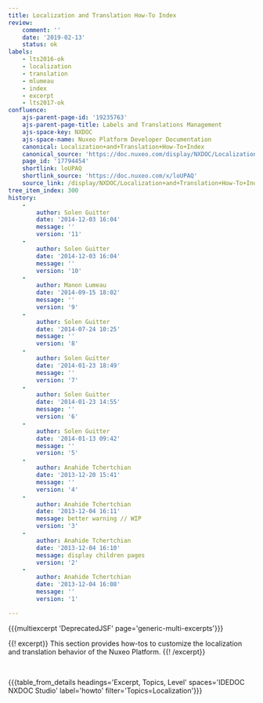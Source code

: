 ```yaml
---
title: Localization and Translation How-To Index
review:
    comment: ''
    date: '2019-02-13'
    status: ok
labels:
    - lts2016-ok
    - localization
    - translation
    - mlumeau
    - index
    - excerpt
    - lts2017-ok
confluence:
    ajs-parent-page-id: '19235763'
    ajs-parent-page-title: Labels and Translations Management
    ajs-space-key: NXDOC
    ajs-space-name: Nuxeo Platform Developer Documentation
    canonical: Localization+and+Translation+How-To+Index
    canonical_source: 'https://doc.nuxeo.com/display/NXDOC/Localization+and+Translation+How-To+Index'
    page_id: '17794454'
    shortlink: loUPAQ
    shortlink_source: 'https://doc.nuxeo.com/x/loUPAQ'
    source_link: /display/NXDOC/Localization+and+Translation+How-To+Index
tree_item_index: 300
history:
    -
        author: Solen Guitter
        date: '2014-12-03 16:04'
        message: ''
        version: '11'
    -
        author: Solen Guitter
        date: '2014-12-03 16:04'
        message: ''
        version: '10'
    -
        author: Manon Lumeau
        date: '2014-09-15 18:02'
        message: ''
        version: '9'
    -
        author: Solen Guitter
        date: '2014-07-24 10:25'
        message: ''
        version: '8'
    -
        author: Solen Guitter
        date: '2014-01-23 18:49'
        message: ''
        version: '7'
    -
        author: Solen Guitter
        date: '2014-01-23 14:55'
        message: ''
        version: '6'
    -
        author: Solen Guitter
        date: '2014-01-13 09:42'
        message: ''
        version: '5'
    -
        author: Anahide Tchertchian
        date: '2013-12-20 15:41'
        message: ''
        version: '4'
    -
        author: Anahide Tchertchian
        date: '2013-12-04 16:11'
        message: better warning // WIP
        version: '3'
    -
        author: Anahide Tchertchian
        date: '2013-12-04 16:10'
        message: display children pages
        version: '2'
    -
        author: Anahide Tchertchian
        date: '2013-12-04 16:08'
        message: ''
        version: '1'

---
```

{{{multiexcerpt 'DeprecatedJSF' page='generic-multi-excerpts'}}}

{{! excerpt}}
This section provides how-tos to customize the localization and translation behavior of the Nuxeo Platform.
{{! /excerpt}}

&nbsp;

{{{table_from_details headings='Excerpt, Topics, Level' spaces='IDEDOC NXDOC Studio' label='howto' filter='Topics=Localization'}}}

